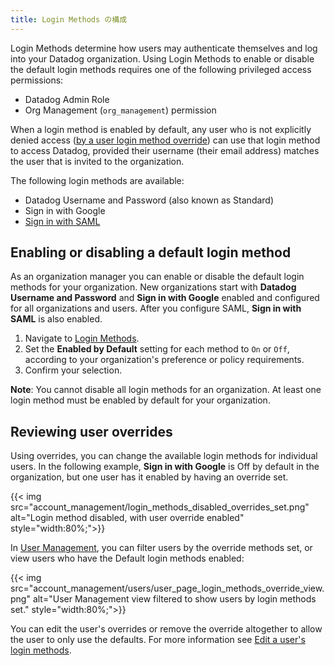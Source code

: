 ```yaml
---
title: Login Methods の構成
---
```


Login Methods determine how users may authenticate themselves and log into your Datadog organization. Using Login Methods to enable or disable the default login methods requires one of the following privileged access permissions:

- Datadog Admin Role
- Org Management (`org_management`) permission

When a login method is enabled by default, any user who is not explicitly denied access ([by a user login method override][1]) can use that login method to access Datadog, provided their username (their email address) matches the user that is invited to the organization.

The following login methods are available:

- Datadog Username and Password (also known as Standard)
- Sign in with Google
- [Sign in with SAML][2]

## Enabling or disabling a default login method

As an organization manager you can enable or disable the default login methods for your organization. New organizations start with **Datadog Username and Password** and **Sign in with Google** enabled and configured for all organizations and users. After you configure SAML, **Sign in with SAML** is also enabled.

1. Navigate to [Login Methods][3].
2. Set the **Enabled by Default** setting for each method to `On` or `Off`, according to your organization's preference or policy requirements.
3. Confirm your selection.

**Note**: You cannot disable all login methods for an organization. At least one login method must be enabled by default for your organization.

## Reviewing user overrides

Using overrides, you can change the available login methods for individual users. In the following example, **Sign in with Google** is Off by default in the organization, but one user has it enabled by having an override set.

{{< img src="account_management/login_methods_disabled_overrides_set.png" alt="Login method disabled, with user override enabled" style="width:80%;">}}

In [User Management][4], you can filter users by the override methods set, or view users who have the Default login methods enabled:

{{< img src="account_management/users/user_page_login_methods_override_view.png" alt="User Management view filtered to show users by login methods set." style="width:80%;">}}

You can edit the user's overrides or remove the override altogether to allow the user to only use the defaults. For more information see [Edit a user's login methods][1].

[1]: /ja/account_management/users/#edit-a-users-login-methods
[2]: /ja/account_management/saml/
[3]: https://app.datadoghq.com/organization-settings/login-methods
[4]: https://app.datadoghq.com/organization-settings/users